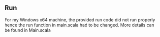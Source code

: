 ## Run

For my Windows x64 machine, the provided run code did not run properly hence the run function in main.scala had to be changed.
More details can be found in Main.scala
